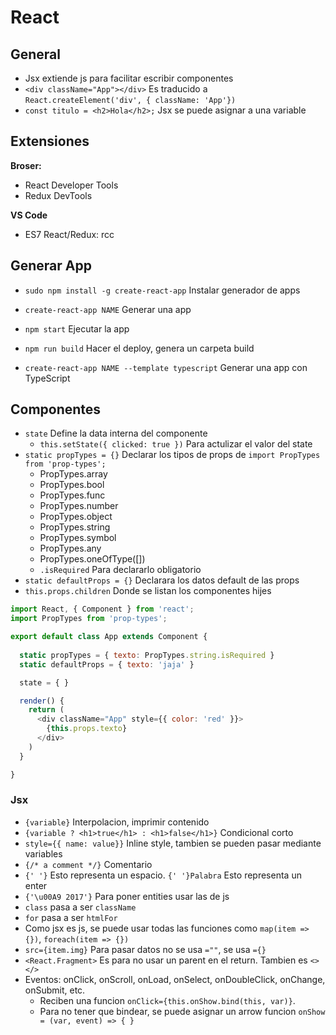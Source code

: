 # React

## General
- Jsx extiende js para facilitar escribir componentes
- `<div className="App"></div>` Es traducido a `React.createElement('div', { className: 'App'})`
- `const titulo = <h2>Hola</h2>;` Jsx se puede asignar a una variable

## Extensiones

**Broser:**
- React Developer Tools
- Redux DevTools

**VS Code**
- ES7 React/Redux: rcc

## Generar App
- `sudo npm install -g create-react-app` Instalar generador de apps
- `create-react-app NAME` Generar una app
- `npm start` Ejecutar la app
- `npm run build` Hacer el deploy, genera un carpeta build

- `create-react-app NAME --template typescript` Generar una app con TypeScript

## Componentes
- `state` Define la data interna del componente
  - `this.setState({ clicked: true })` Para actulizar el valor del state
- `static propTypes = {}` Declarar los tipos de props de `import PropTypes from 'prop-types';`
  - PropTypes.array
  - PropTypes.bool
  - PropTypes.func
  - PropTypes.number
  - PropTypes.object
  - PropTypes.string
  - PropTypes.symbol
  - PropTypes.any
  - PropTypes.oneOfType([])
  - `.isRequired` Para declararlo obligatorio
- `static defaultProps = {}` Declarara los datos default de las props
- `this.props.children` Donde se listan los componentes hijes


```js
import React, { Component } from 'react';
import PropTypes from 'prop-types';

export default class App extends Component {
    
  static propTypes = { texto: PropTypes.string.isRequired }
  static defaultProps = { texto: 'jaja' }

  state = { }

  render() { 
    return (
      <div className="App" style={{ color: 'red' }}>
        {this.props.texto}
      </div>
    )
  }

}
```

### Jsx
- `{variable}` Interpolacion, imprimir contenido
- `{variable ? <h1>true</h1> : <h1>false</h1>}` Condicional corto
- `style={{ name: value}}` Inline style, tambien se pueden pasar mediante variables
- `{/* a comment */}` Comentario
- `{' '}` Esto representa un espacio. `{' '}Palabra` Esto representa un enter
- `{'\u00A9 2017'}` Para poner entities usar las de js
- `class` pasa a ser `className`
- `for` pasa a ser `htmlFor`
- Como jsx es js, se puede usar todas las funciones como `map(item => {})`, `foreach(item => {})`
- `src={item.img}` Para pasar datos no se usa `=""`, se usa `={}`
- `<React.Fragment>` Es para no usar un parent en el return. Tambien es `<></>`
- Eventos: onClick, onScroll, onLoad, onSelect, onDoubleClick, onChange, onSubmit, etc.
  - Reciben una funcion `onClick={this.onShow.bind(this, var)}`. 
  - Para no tener que bindear, se puede asignar un arrow funcion `onShow = (var, event) => { }`



